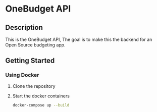 # OneBudget API

## Description

This is the OneBudget API, The goal is to make this the backend for an Open Source budgeting app.

## Getting Started

### Using Docker

1. Clone the repository
2. Start the docker containers

    ```bash
    docker-compose up --build
    ```